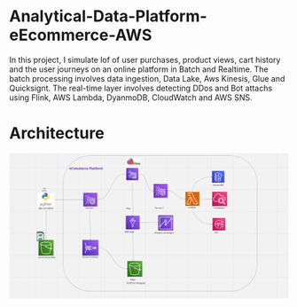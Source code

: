 # Analytical-Data-Platform-eEcommerce-AWS
In this project, I simulate lof of user purchases, product views, cart history and the user journeys on an online platform in Batch and Realtime.
The batch processing involves data ingestion, Data Lake, Aws Kinesis, Glue and Quicksignt.
The real-time layer involves detecting DDos and Bot attachs using Flink, AWS Lambda, DyanmoDB, CloudWatch and AWS SNS.

# Architecture
![](https://github.com/d-owusu/Analytical-Data-Platform-Ecommerce-AWS/blob/main/pictures/Architecture.png)
